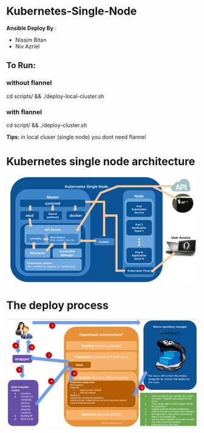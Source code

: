 # Kubernetes-Single-Node

**Ansible Deploy By** :  
 - Nissim Bitan
 - Niv Azriel 

## To Run:

### without flannel 
cd scripts/ && ./deploy-local-cluster.sh

### with flannel
cd script/ && ./deploy-cluster.sh

**Tips:**
in local cluser (single node) you dont need flannel

# Kubernetes single node architecture

![alt tag](kubernetessinglenode.jpg)

# The deploy process

![alt tag](deployprocess.jpg)
